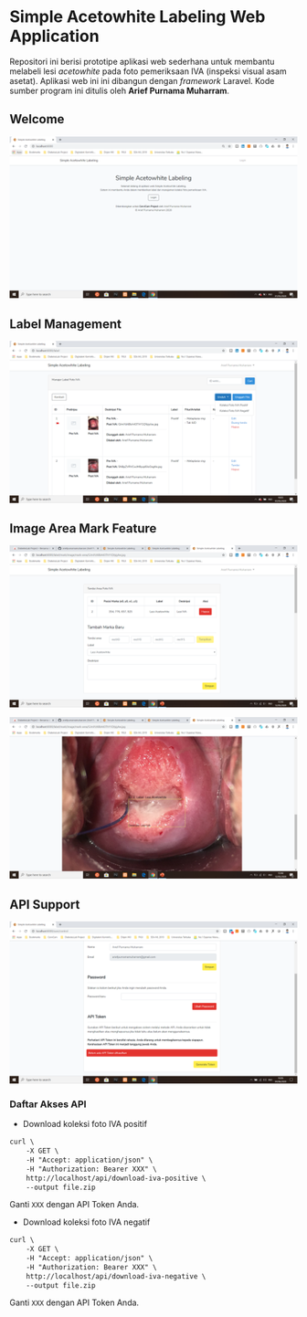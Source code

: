 # Simple Acetowhite Labeling Web Application
Repositori ini berisi prototipe aplikasi web sederhana untuk membantu melabeli lesi _acetowhite_ pada foto pemeriksaan IVA (inspeksi visual asam asetat). Aplikasi web ini ini dibangun dengan _framework_ Laravel. Kode sumber program ini ditulis oleh **Arief Purnama Muharram**.

## Welcome
![Welcome](screenshot.png)

## Label Management
![Label Management](screenshot2.png)

## Image Area Mark Feature
![Label Management](screenshot3.png)

![Label Management](screenshot4.png)

## API Support
![API Support](screenshot5.png)

### Daftar Akses API
- Download koleksi foto IVA positif
```
curl \
    -X GET \
    -H "Accept: application/json" \
    -H "Authorization: Bearer XXX" \
    http://localhost/api/download-iva-positive \
    --output file.zip
```
Ganti `XXX` dengan API Token Anda.

- Download koleksi foto IVA negatif
```
curl \
    -X GET \
    -H "Accept: application/json" \
    -H "Authorization: Bearer XXX" \
    http://localhost/api/download-iva-negative \
    --output file.zip
```
Ganti `XXX` dengan API Token Anda.
